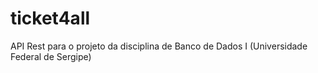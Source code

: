 # ticket4all

API Rest para o projeto da disciplina de Banco de Dados I (Universidade Federal de Sergipe)


